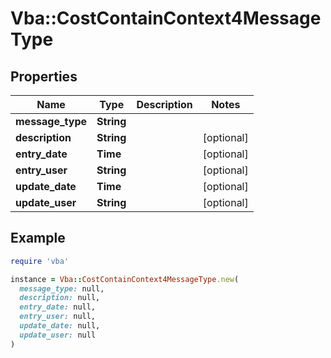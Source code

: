 # Vba::CostContainContext4MessageType

## Properties

| Name | Type | Description | Notes |
| ---- | ---- | ----------- | ----- |
| **message_type** | **String** |  |  |
| **description** | **String** |  | [optional] |
| **entry_date** | **Time** |  | [optional] |
| **entry_user** | **String** |  | [optional] |
| **update_date** | **Time** |  | [optional] |
| **update_user** | **String** |  | [optional] |

## Example

```ruby
require 'vba'

instance = Vba::CostContainContext4MessageType.new(
  message_type: null,
  description: null,
  entry_date: null,
  entry_user: null,
  update_date: null,
  update_user: null
)
```

